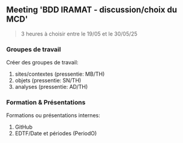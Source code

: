 

## Meeting 'BDD IRAMAT - discussion/choix du MCD'
> 3 heures à choisir entre le 19/05 et le 30/05/25



### Groupes de travail

Créer des groupes de travail:

1. sites/contextes (pressentie: MB/TH)
2. objets (pressentie: SN/TH)
3. analyses (pressentie: AD/TH)

### Formation & Présentations

Formations ou présentations internes:

1. GitHub
2. EDTF/Date et périodes (PeriodO) 